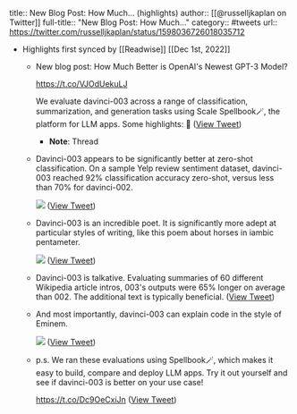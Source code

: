 title:: New Blog Post: How Much... (highlights)
author:: [[@russelljkaplan on Twitter]]
full-title:: "New Blog Post: How Much..."
category:: #tweets
url:: https://twitter.com/russelljkaplan/status/1598036726018035712

- Highlights first synced by [[Readwise]] [[Dec 1st, 2022]]
	- New blog post: How Much Better is OpenAI's Newest GPT-3 Model?
	  
	  https://t.co/VJOdUekuLJ
	  
	  We evaluate davinci-003 across a range of classification, summarization, and generation tasks using Scale Spellbook🪄, the platform for LLM apps. Some highlights: 🧵 ([View Tweet](https://twitter.com/russelljkaplan/status/1598036726018035712))
		- **Note**: Thread
	- Davinci-003 appears to be significantly better at zero-shot classification. On a sample Yelp review sentiment dataset, davinci-003 reached 92% classification accuracy zero-shot, versus less than 70% for davinci-002. 
	  
	  ![](https://pbs.twimg.com/media/Fi1aBdqWAAA6aer.jpg) ([View Tweet](https://twitter.com/russelljkaplan/status/1598036730183286784))
	- Davinci-003 is an incredible poet. It is significantly more adept at particular styles of writing, like this poem about horses in iambic pentameter. 
	  
	  ![](https://pbs.twimg.com/media/Fi1ahdjXEAMOjZI.jpg) ([View Tweet](https://twitter.com/russelljkaplan/status/1598036734591533056))
	- Davinci-003 is talkative. Evaluating summaries of 60 different Wikipedia article intros, 003's outputs were 65% longer on average than 002. The additional text is typically beneficial. ([View Tweet](https://twitter.com/russelljkaplan/status/1598036737527537667))
	- And most importantly, davinci-003 can explain code in the style of Eminem. 
	  
	  ![](https://pbs.twimg.com/media/Fi1b2xfXEA0ymPB.jpg) ([View Tweet](https://twitter.com/russelljkaplan/status/1598036740408737792))
	- p.s. We ran these evaluations using Spellbook🪄, which makes it easy to build, compare and deploy LLM apps. Try it out yourself and see if davinci-003 is better on your use case!
	  
	  https://t.co/Dc9OeCxiJn ([View Tweet](https://twitter.com/russelljkaplan/status/1598036742405513216))
